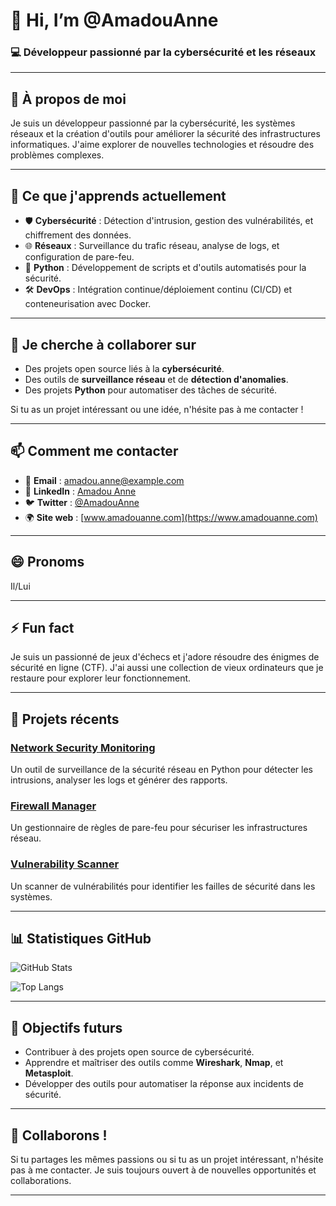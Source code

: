 # 👋 Hi, I’m @AmadouAnne

### 💻 Développeur passionné par la cybersécurité et les réseaux

---

## 👀 **À propos de moi**

Je suis un développeur passionné par la cybersécurité, les systèmes réseaux et la création d'outils pour améliorer la sécurité des infrastructures informatiques. J'aime explorer de nouvelles technologies et résoudre des problèmes complexes.

---

## 🌱 **Ce que j'apprends actuellement**

- 🛡️ **Cybersécurité** : Détection d'intrusion, gestion des vulnérabilités, et chiffrement des données.
- 🌐 **Réseaux** : Surveillance du trafic réseau, analyse de logs, et configuration de pare-feu.
- 🐍 **Python** : Développement de scripts et d'outils automatisés pour la sécurité.
- 🛠️ **DevOps** : Intégration continue/déploiement continu (CI/CD) et conteneurisation avec Docker.

---

## 💞️ **Je cherche à collaborer sur**

- Des projets open source liés à la **cybersécurité**.
- Des outils de **surveillance réseau** et de **détection d'anomalies**.
- Des projets **Python** pour automatiser des tâches de sécurité.

Si tu as un projet intéressant ou une idée, n'hésite pas à me contacter !

---

## 📫 **Comment me contacter**

- 📧 **Email** : [amadou.anne@example.com](mailto:amadou.anne@example.com)
- 💼 **LinkedIn** : [Amadou Anne](https://www.linkedin.com/in/amadou-anne)
- 🐦 **Twitter** : [@AmadouAnne](https://twitter.com/AmadouAnne)
- 🌍 **Site web** : [www.amadouanne.com](https://www.amadouanne.com)

---

## 😄 **Pronoms**

Il/Lui

---

## ⚡ **Fun fact**

Je suis un passionné de jeux d'échecs et j'adore résoudre des énigmes de sécurité en ligne (CTF). J'ai aussi une collection de vieux ordinateurs que je restaure pour explorer leur fonctionnement.

---

## 🚀 **Projets récents**

### [Network Security Monitoring](https://github.com/AmadouAnne/network_security_monitoring)
Un outil de surveillance de la sécurité réseau en Python pour détecter les intrusions, analyser les logs et générer des rapports.

### [Firewall Manager](https://github.com/AmadouAnne/firewall_manager)
Un gestionnaire de règles de pare-feu pour sécuriser les infrastructures réseau.

### [Vulnerability Scanner](https://github.com/AmadouAnne/vulnerability_scanner)
Un scanner de vulnérabilités pour identifier les failles de sécurité dans les systèmes.

---

## 📊 **Statistiques GitHub**

![GitHub Stats](https://github-readme-stats.vercel.app/api?username=AmadouAnne&show_icons=true&theme=dark)

![Top Langs](https://github-readme-stats.vercel.app/api/top-langs/?username=AmadouAnne&layout=compact&theme=dark)

---

## 🎯 **Objectifs futurs**

- Contribuer à des projets open source de cybersécurité.
- Apprendre et maîtriser des outils comme **Wireshark**, **Nmap**, et **Metasploit**.
- Développer des outils pour automatiser la réponse aux incidents de sécurité.

---

## 🤝 **Collaborons !**

Si tu partages les mêmes passions ou si tu as un projet intéressant, n'hésite pas à me contacter. Je suis toujours ouvert à de nouvelles opportunités et collaborations.

---

<!---
AmadouAnne/AmadouAnne is a ✨ special ✨ repository because its `README.md` (this file) appears on your GitHub profile.
You can click the Preview link to take a look at your changes.
--->
